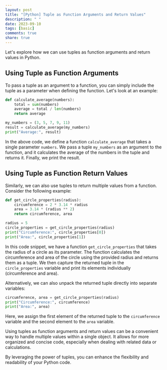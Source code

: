 ```yaml
---
layout: post
title: "[Python] Tuple as Function Arguments and Return Values"
description: " "
date: 2023-09-10
tags: [basic]
comments: true
share: true
---
```


Let's explore how we can use tuples as function arguments and return values in Python.

## Using Tuple as Function Arguments

To pass a tuple as an argument to a function, you can simply include the tuple as a parameter when defining the function. Let's look at an example:

```python
def calculate_average(numbers):
    total = sum(numbers)
    average = total / len(numbers)
    return average

my_numbers = (3, 5, 7, 9, 11)
result = calculate_average(my_numbers)
print("Average:", result)
```

In the above code, we define a function `calculate_average` that takes a single parameter `numbers`. We pass a tuple `my_numbers` as an argument to the function, and it calculates the average of the numbers in the tuple and returns it. Finally, we print the result.

## Using Tuple as Function Return Values

Similarly, we can also use tuples to return multiple values from a function. Consider the following example:

```python
def get_circle_properties(radius):
    circumference = 2 * 3.14 * radius
    area = 3.14 * (radius ** 2)
    return circumference, area

radius = 5
circle_properties = get_circle_properties(radius)
print("Circumference:", circle_properties[0])
print("Area:", circle_properties[1])
```

In this code snippet, we have a function `get_circle_properties` that takes the radius of a circle as its parameter. The function calculates the circumference and area of the circle using the provided radius and returns them as a tuple. We then capture the returned tuple in the `circle_properties` variable and print its elements individually (circumference and area).

Alternatively, we can also unpack the returned tuple directly into separate variables:

```python
circumference, area = get_circle_properties(radius)
print("Circumference:", circumference)
print("Area:", area)
```

Here, we assign the first element of the returned tuple to the `circumference` variable and the second element to the `area` variable.

Using tuples as function arguments and return values can be a convenient way to handle multiple values within a single object. It allows for more organized and concise code, especially when dealing with related data or calculations.

By leveraging the power of tuples, you can enhance the flexibility and readability of your Python code.